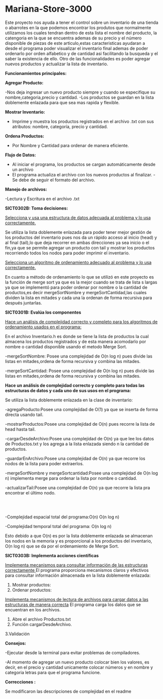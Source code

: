 # Mariana-Store-3000

Este proyecto nos ayuda a tener el control sobre un inventario de una tienda o abarrotes en la que podemos encontrar los produtos que normalmente utilizamos  los cuales tendran dentro de esta lista el nombre del producto, la catengoria en la que se encuentra ademas de su precio y el  número disponible de piezas de este articulo,estas caracteristicas ayudaran a desde el programa poder visualizar el inventario final ademas de poder ordenarlo por orden alfabetico y de cantidad asi facilitando la busqueda y el saber la existencia de ello.
Otro de las funcionalidades es poder agregar nuevos productos y actualizar la lista de inventario.


**Funcionamientos principales:**

**Agregar Producto:**

-Nos deja ingresar un nuevo producto siempre y cuando se especifique su nombre,categoria,precio y cantidad.
-Los productos se guardan en la lista doblemente enlazada para que sea mas rapida y flexible.


**Mostrar Inventario:**
- Imprime y muestra los productos registrados en el archivo .txt  con sus atributos: nombre, categoría, precio y cantidad.

**Ordena Productos:**

- Por Nombre y Cantidad  para ordenar de manera eficiente.
  
**Flujo de Datos:**
- Al iniciar el programa, los productos se cargan automáticamente desde un archivo 
- El programa actualiza el archivo con los nuevos productos al finalizar.
-Se debe de seguir el formato del archivo.

**Manejo de archivos:**

-Lectura y Escritura en el archivo .txt

**SICT0302B: Toma decisiones:**

<ins>Selecciona y usa una estructura de datos adecuada al problema y lo usa correctamente. </ins>

Se utiliza la  lista doblemente enlazada para poder tener mejor gestión de los productos del inventario pues nos da un  rápido acceso al inicio (head) y al final (tail),lo que deja recorrer en ambas direcciones ya sea inicio o el fin,ya que se permite agregar un producto con tail y mostrar los productos recorriendo todos los nodos para poder imprimir el inventario.


<ins>Selecciona un algoritmo de ordenamiento adecuado al problema y lo usa correctamente. </ins>

En cuanto a método de ordenamiento lo que se utilizó en este proyecto es la función de merge sort ya que es la mejor cuando se trata de lista s largas ya que se implementó para poder ordenar por nombre o la cantidad de productos,es decir mergeSortNombre y mergeSortCantidad,las cuales dividen la lista en mitades y cada una la ordenan de forma recursiva para después juntarlas.


**SICT0301B: Evalúa los componentes**

<ins>Hace un análisis de complejidad correcto y completo para los algoritmos de ordenamiento usados en el programa: </ins>

En el archivo Inventario.h es donde se tiene la lista de productos la cual almacena los productos registrados y de esta manera acomodarlo por nombre o cantidad disponible usando el metodo Merge Sort.

-mergeSortNombre: Posee una complejidad de O(n log n) pues divide las listas en mitades,ordena de forma recursiva y combina las mitades.

-mergeSortCantidad: Posee una complejidad de O(n log n) pues divide las listas en mitades,ordena de forma recursiva y combina las mitades.


**Hace un análisis de complejidad correcto y completo para todas las estructuras de datos y cada uno de sus usos en el programa:**
 
 Se utiliza la lista doblemente enlazada en la clase de inventario:
 
 -agregaProducto:Posee una complejidad de O(1) ya que se inserta de forma directa usando tail.
 
 -mostrarProductos:Posee una complejidad de O(n) pues recorre la lista de head hasta tail.
 
 -cargarDesdeArchivo:Posee una complejidad de O(n) ya que lee los datos de Productos.txt y los agrega a la lista enlazada siendo n la cantidad de productos.
 
 -guardarEnArchivo:Posee una complejidad de O(n) ya que recorre los nodos de la lista para poder extraerlos.
 
 -mergeSortNombre y mergeSortcantidad:Posee una complejidad de O(n log n) implementa merge para ordenar la lista por nombre o cantidad.
 
 -actualizarTail:Posee una complejidad de O(n) ya que recorre la lista pra encontrar el último nodo.


<br />


 <br />


 

-Complejidad espacial total del programa:O(n) O(n log n)

-Complejidad temporal total del programa: O(n log n)

Esto debido a que O(n) es por la lista doblemente enlazada se almacenan los nodos en la memoria y es proporcional a los productos del inventario, O(n log n) que se da por el ordenamiento de Merge Sort.


**SICT0303B: Implementa acciones científicas**

<ins>Implementa mecanismos para consultar información de las estructuras correctamente </ins>
El programa proporciona mecanismos claros y efectivos para consultar información almacenada en la lista doblemente enlazada:

1. Mostrar productos:
2. Ordenar productos:

<ins>Implementa mecanismos de lectura de archivos para cargar datos a las estructuras de manera correcta</ins>
El programa carga los datos que se encuentran en los archivos.

1. Abre el archivo Productos.txt
2. Función cargarDesdeArchivo.

3.Validación

**Consejos:**

-Ejecutar desde la terminal para evitar problemas de compiladores.

-Al momento de agregar un nuevo producto colocar bien los valores, es decir, en el precio y cantidad unicamente colocar números y en nombre y categoria letras para que el programa funcione.

**Correcciones :**

Se modificaron las descripciones de complejidad en el readme
